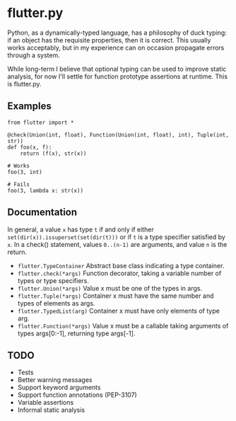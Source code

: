 flutter.py
==========
Python, as a dynamically-typed language, has a philosophy of duck typing: if an
object has the requisite properties, then it is correct.  This usually works
acceptably, but in my experience can on occasion propagate errors through a
system.

While long-term I believe that optional typing can be used to improve static
analysis, for now I'll settle for function prototype assertions at runtime.
This is flutter.py.

Examples
--------
    from flutter import *

    @check(Union(int, float), Function(Union(int, float), int), Tuple(int, str))
    def foo(x, f):
        return (f(x), str(x))
        
    # Works
    foo(3, int)
    
    # Fails
    foo(3, lambda x: str(x))

Documentation
-------------
In general, a value `x` has type `t` if and only if either
`set(dir(x)).issuperset(set(dir(t)))` or if `t` is a type specifier satisfied
by `x`.  In a check() statement, values `0..(n-1)` are arguments, and value
`n` is the return.

  * `flutter.TypeContainer` Abstract base class indicating a type container.
  * `flutter.check(*args)` Function decorator, taking a variable number of types or type specifiers.
  * `flutter.Union(*args)` Value x must be one of the types in args.
  * `flutter.Tuple(*args)` Container x must have the same number and types of elements as args.
  * `flutter.TypedList(arg)` Container x must have only elements of type arg.
  * `flutter.Function(*args)` Value x must be a callable taking arguments of types args[0:-1], returning type args[-1].

TODO
----
  * Tests
  * Better warning messages
  * Support keyword arguments
  * Support function annotations (PEP-3107)
  * Variable assertions
  * Informal static analysis
